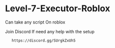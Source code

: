 # Level-7-Executor-Roblox

Can take any script On roblox

Join Discord If need any help with the setup

       https://discord.gg/SUrgkZxUh5
       

